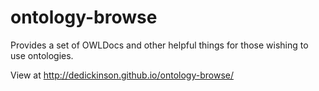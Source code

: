 ontology-browse
===============
Provides a set of OWLDocs and other helpful things for those wishing to use ontologies.

View at <http://dedickinson.github.io/ontology-browse/>
